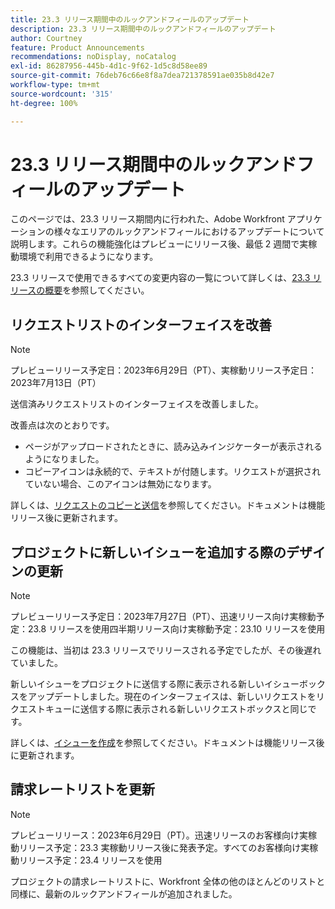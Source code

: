 ```yaml
---
title: 23.3 リリース期間中のルックアンドフィールのアップデート
description: 23.3 リリース期間中のルックアンドフィールのアップデート
author: Courtney
feature: Product Announcements
recommendations: noDisplay, noCatalog
exl-id: 86287956-445b-4d1c-9f62-1d5c8d58ee89
source-git-commit: 76deb76c66e8f8a7dea721378591ae035b8d42e7
workflow-type: tm+mt
source-wordcount: '315'
ht-degree: 100%

---
```


# 23.3 リリース期間中のルックアンドフィールのアップデート

このページでは、23.3 リリース期間内に行われた、Adobe Workfront アプリケーションの様々なエリアのルックアンドフィールにおけるアップデートについて説明します。これらの機能強化はプレビューにリリース後、最低 2 週間で実稼動環境で利用できるようになります。

23.3 リリースで使用できるすべての変更内容の一覧について詳しくは、[23.3 リリースの概要](/help/quicksilver/product-announcements/product-releases/23.3-release-activity/23-3-release-overview.md)を参照してください。

## リクエストリストのインターフェイスを改善

>[!NOTE]
>
>プレビューリリース予定日：2023年6月29日（PT）、実稼動リリース予定日：2023年7月13日（PT）

送信済みリクエストリストのインターフェイスを改善しました。

改善点は次のとおりです。

* ページがアップロードされたときに、読み込みインジケーターが表示されるようになりました。
* コピーアイコンは永続的で、テキストが付随します。リクエストが選択されていない場合、このアイコンは無効になります。

詳しくは、[リクエストのコピーと送信](/help/quicksilver/manage-work/requests/create-requests/copy-and-submit-requests.md)を参照してください。ドキュメントは機能リリース後に更新されます。

## プロジェクトに新しいイシューを追加する際のデザインの更新

>[!NOTE]
>
>プレビューリリース予定日：2023年7月27日（PT）、迅速リリース向け実稼動予定：23.8 リリースを使用四半期リリース向け実稼動予定：23.10 リリースを使用
>
>この機能は、当初は 23.3 リリースでリリースされる予定でしたが、その後遅れていました。

新しいイシューをプロジェクトに送信する際に表示される新しいイシューボックスをアップデートしました。現在のインターフェイスは、新しいリクエストをリクエストキューに送信する際に表示される新しいリクエストボックスと同じです。

詳しくは、[イシューを作成](../../../manage-work/issues/manage-issues/create-issues.md)を参照してください。ドキュメントは機能リリース後に更新されます。

## 請求レートリストを更新

>[!NOTE]
>
>プレビューリリース：2023年6月29日（PT）。迅速リリースのお客様向け実稼動リリース予定：23.3 実稼動リリース後に発表予定。すべてのお客様向け実稼動リリース予定：23.4 リリースを使用

プロジェクトの請求レートリストに、Workfront 全体の他のほとんどのリストと同様に、最新のルックアンドフィールが追加されました。
